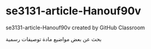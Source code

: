 # se3131-article-Hanouf90v
se3131-article-Hanouf90v created by GitHub Classroom

بحث عن بعض مواضيع مادة توصيفات رسمية 
